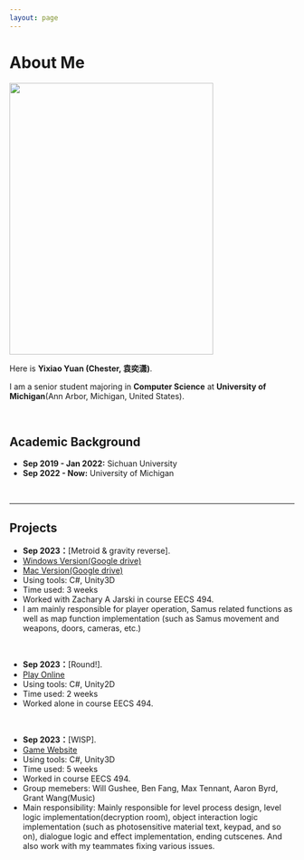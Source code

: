 ```yaml
---
layout: page
---
```


# About Me

<img src="https://yyixiao.github.io/MIUMIU.jpg" class="floatpic" width="360" height="480">

Here is **Yixiao Yuan (Chester, 袁奕潇)**.

I am a senior student majoring in **Computer Science** at **University of Michigan**(Ann Arbor, Michigan, United States).

<br>

## Academic Background

- **Sep 2019 - Jan 2022:** Sichuan University
- **Sep 2022 - Now:** University of Michigan

<br>

---

## Projects

- **Sep 2023：**[Metroid & gravity reverse]. 
- [Windows Version(Google drive)](https://drive.google.com/file/d/1M_FjHWAHDC-IM2SBmWliJPUZBt_fElNM/view?usp=sharing)
- [Mac Version(Google drive)](https://drive.google.com/file/d/1UOoOnVwDtCl5RHGxr_SBhAnq4rX6plgA/view?usp=sharing)
- Using tools: C#, Unity3D
- Time used: 3 weeks
- Worked with Zachary A Jarski in course EECS 494. 
- I am mainly responsible for player operation, Samus related functions as well as map function implementation (such as Samus movement and weapons, doors, cameras, etc.) 

<br>

- **Sep 2023：**[Round!]. 
- [Play Online](https://yyixiao.itch.io/round)
- Using tools: C#, Unity2D
- Time used: 2 weeks
- Worked alone in course EECS 494. 

<br>

- **Sep 2023：**[WISP]. 
- [Game Website](https://ajbyrd.itch.io/wisp)
- Using tools: C#, Unity3D
- Time used: 5 weeks
- Worked in course EECS 494. 
- Group memebers: Will Gushee, Ben Fang, Max Tennant, Aaron Byrd, Grant Wang(Music)
- Main responsibility: Mainly responsible for level process design, level logic implementation(decryption room), object interaction logic implementation (such as photosensitive material text, keypad, and so on), dialogue logic and effect implementation, ending cutscenes. And also work with my teammates fixing various issues.

<br>